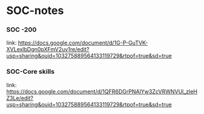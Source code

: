 # SOC-notes

### SOC -200
link: https://docs.google.com/document/d/1G-P-GuTVK-XVLexlbDgn0pXFmV2uv1re/edit?usp=sharing&ouid=103275889564133119729&rtpof=true&sd=true

### SOC-Core skills
link: https://docs.google.com/document/d/1QFR6DGrPNAlYw3ZcVRWNVUl_zleHZ3Le/edit?usp=sharing&ouid=103275889564133119729&rtpof=true&sd=true

